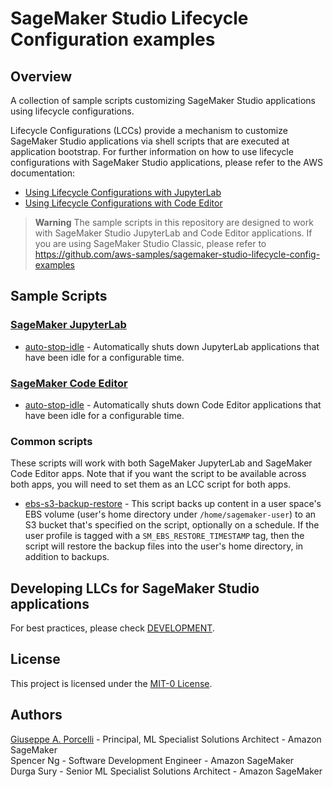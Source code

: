 # SageMaker Studio Lifecycle Configuration examples

## Overview
A collection of sample scripts customizing SageMaker Studio applications using lifecycle configurations.

Lifecycle Configurations (LCCs) provide a mechanism to customize SageMaker Studio applications via shell scripts that are executed at application bootstrap. For further information on how to use lifecycle configurations with SageMaker Studio applications, please refer to the AWS documentation:

- [Using Lifecycle Configurations with JupyterLab](https://docs.aws.amazon.com/sagemaker/latest/dg/jl-lcc.html)
- [Using Lifecycle Configurations with Code Editor](https://docs.aws.amazon.com/sagemaker/latest/dg/code-editor-use-lifecycle-configurations.html)

> **Warning**
> The sample scripts in this repository are designed to work with SageMaker Studio JupyterLab and Code Editor applications. If you are using SageMaker Studio Classic, please refer to https://github.com/aws-samples/sagemaker-studio-lifecycle-config-examples

## Sample Scripts

### [SageMaker JupyterLab](https://docs.aws.amazon.com/sagemaker/latest/dg/studio-updated-jl.html)
- [auto-stop-idle](jupyterlab/auto-stop-idle/) - Automatically shuts down JupyterLab applications that have been idle for a configurable time.

### [SageMaker Code Editor](https://docs.aws.amazon.com/sagemaker/latest/dg/code-editor.html)
- [auto-stop-idle](code-editor/auto-stop-idle/) - Automatically shuts down Code Editor applications that have been idle for a configurable time.

### Common scripts
These scripts will work with both SageMaker JupyterLab and SageMaker Code Editor apps. Note that if you want the script to be available across both apps, you will need to set them as an LCC script for both apps.
- [ebs-s3-backup-restore](common-scripts/ebs-s3-backup-restore) - This script backs up content in a user space's EBS volume (user's home directory under `/home/sagemaker-user`) to an S3 bucket that's specified on the script, optionally on a schedule. If the user profile is tagged with a `SM_EBS_RESTORE_TIMESTAMP` tag, then the script will restore the backup files into the user's home directory, in addition to backups.

## Developing LLCs for SageMaker Studio applications
For best practices, please check [DEVELOPMENT](DEVELOPMENT.md).

## License
This project is licensed under the [MIT-0 License](LICENSE).

## Authors
[Giuseppe A. Porcelli](https://www.linkedin.com/in/giuporcelli/) - Principal, ML Specialist Solutions Architect - Amazon SageMaker
<br />Spencer Ng - Software Development Engineer - Amazon SageMaker
<br />Durga Sury - Senior ML Specialist Solutions Architect - Amazon SageMaker